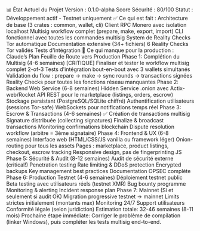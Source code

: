📊 État Actuel du Projet
Version : 0.1.0-alpha
Score Sécurité : 80/100
Statut : Développement actif - Testnet uniquement
✅ Ce qui est fait :
Architecture de base (3 crates : common, wallet, cli)
Client RPC Monero avec isolation localhost
Multisig workflow complet (prepare, make, export, import)
CLI fonctionnel avec toutes les commandes multisig
System de Reality Checks Tor automatique
Documentation extensive (34+ fichiers)
6 Reality Checks Tor validés
Tests d'intégration
🚧 Ce qui manque pour la production :
Claude’s Plan
Feuille de Route vers Production
Phase 1: Complétion du Multisig (4-6 semaines)
[CRITIQUE] Finaliser et tester le workflow multisig complet 2-of-3
Tests d'intégration bout-en-bout avec 3 wallets simultanés
Validation du flow : prepare → make → sync rounds → transactions signées
Reality Checks pour toutes les fonctions réseau manquantes
Phase 2: Backend Web Service (6-8 semaines)
Hidden Service .onion avec Actix-web/Rocket
API REST pour le marketplace (listings, orders, escrow)
Stockage persistant (PostgreSQL/SQLite chiffré)
Authentification utilisateurs (sessions Tor-safe)
WebSockets pour notifications temps réel
Phase 3: Escrow & Transactions (4-6 semaines)
✅ Création de transactions multisig
Signature distribuée (collecting signatures)
Finalize & broadcast transactions
Monitoring confirmations blockchain
Dispute resolution workflow (arbitre = 3ème signataire)
Phase 4: Frontend & UX (6-8 semaines)
Interface web (HTML/CSS/JS vanilla ou framework léger)
Onion-routing pour tous les assets
Pages : marketplace, product listings, checkout, escrow tracking
Responsive design, pas de fingerprinting JS
Phase 5: Sécurité & Audit (8-12 semaines)
Audit de sécurité externe (critical!)
Penetration testing
Rate limiting & DDoS protection
Encrypted backups
Key management best practices
Documentation OPSEC complète
Phase 6: Production Testnet (4-6 semaines)
Déploiement testnet public
Beta testing avec utilisateurs réels (testnet XMR)
Bug bounty programme
Monitoring & alerting
Incident response plan
Phase 7: Mainnet (Si et seulement si audit OK)
Migration progressive testnet → mainnet
Limits strictes initialement (montants max)
Monitoring 24/7
Support utilisateurs
Conformité légale (selon juridiction)
Estimation totale: 32-46 semaines (8-11 mois) Prochaine étape immédiate: Corriger le problème de compilation (linker Windows), puis compléter les tests multisig end-to-end.
